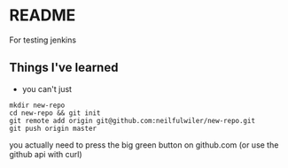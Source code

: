 # README

For testing jenkins

## Things I've learned

* you can't just 

```
mkdir new-repo
cd new-repo && git init
git remote add origin git@github.com:neilfulwiler/new-repo.git
git push origin master
```

you actually need to press the big green button on github.com
(or use the github api with curl)
